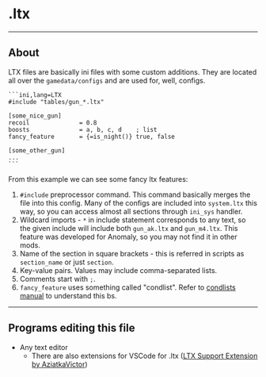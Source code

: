 # .ltx

___

## About

LTX files are basically ini files with some custom additions. They are located all over the `gamedata/configs` and are used for, well, configs.

~~~admonish example title='Here it is how ltx config might look like:'
```ini,lang=LTX
#include "tables/gun_*.ltx"

[some_nice_gun]
recoil              = 0.8
boosts              = a, b, c, d    ; list
fancy_feature       = {=is_night()} true, false

[some_other_gun]
...
```
~~~

From this example we can see some fancy ltx features:

1. `#include` preprocessor command. This command basically merges the file into this config. Many of the configs are included into `system.ltx` this way, so you can access almost all sections through `ini_sys` handler.
2. Wildcard imports - `*` in include statement corresponds to any text, so the given include will include both `gun_ak.ltx` and `gun_m4.ltx`. This feature was developed for Anomaly, so you may not find it in other mods.
3. Name of the section in square brackets - this is referred in scripts as `section_name` or just `section`.
4. Key-value pairs. Values may include comma-separated lists.
5. Comments start with `;`.
6. `fancy_feature` uses something called "condlist". Refer to [condlists manual](../../configs/condlists.md) to understand this bs.

___

## Programs editing this file

- Any text editor
  - There are also extensions for VSCode for .ltx ([LTX Support Extension by AziatkaVictor](https://marketplace.visualstudio.com/items?itemName=AziatkaVictor.ltx-support))
  